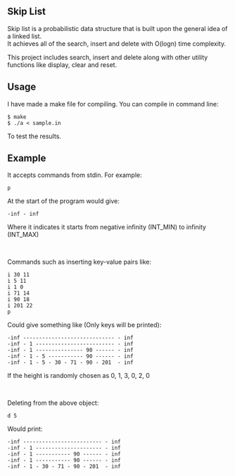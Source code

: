 ## Skip List

Skip list is a probabilistic data structure that is built upon the general idea of a linked list.  
It achieves all of the search, insert and delete with O(logn) time complexity.

This project includes search, insert and delete along with other utility functions like display, clear and reset. 

## Usage
I have made a make file for compiling. You can compile in command line:
~~~
$ make
$ ./a < sample.in 
~~~
To test the results. 

## Example

It accepts commands from stdin. For example:

```
p
```
At the start of the program would give:
~~~
-inf - inf
~~~
Where it indicates it starts from negative infinity (INT_MIN) to infinity (INT_MAX) 

&nbsp;

Commands such as inserting key-value pairs like:
~~~
i 30 11
i 5 11
i 1 0
i 71 14
i 90 18
i 201 22
p
~~~
Could give something like (Only keys will be printed):
~~~
-inf ----------------------------- - inf
-inf - 1 ------------------------- - inf
-inf - 1 --------------- 90 ------ - inf
-inf - 1 - 5 ----------- 90 ------ - inf
-inf - 1 - 5 - 30 - 71 - 90 - 201  - inf
~~~
If the height is randomly chosen as 0, 1, 3, 0, 2, 0

&nbsp;

Deleting from the above object:
~~~
d 5
~~~
Would print:

~~~
-inf ------------------------- - inf
-inf - 1 --------------------- - inf
-inf - 1 ----------- 90 ------ - inf
-inf - 1 ----------- 90 ------ - inf
-inf - 1 - 30 - 71 - 90 - 201  - inf
~~~
